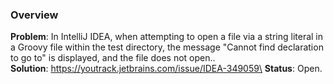 ### Overview
**Problem**: In IntelliJ IDEA, when attempting to open a file via a string literal in a Groovy file within the test directory, the message "Cannot find declaration to go to" is displayed, and the file does not open..\
**Solution**: https://youtrack.jetbrains.com/issue/IDEA-349059\
**Status**: Open.
